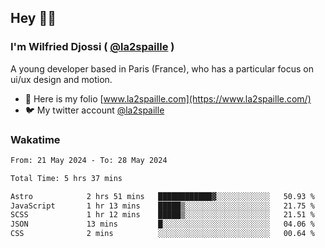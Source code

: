 ## Hey 👋🏾
### I'm Wilfried Djossi ( <a href="https://twitter.com/la2spaille/" target="_blank">@la2spaille</a> )
A young developer based in Paris (France), who has a particular focus on ui/ux design and motion.

- 🎨 Here is my folio [www.la2spaille.com](https://www.la2spaille.com/)
- 🐦 My twitter account [@la2spaille](https://twitter.com/la2spaille/)

### Wakatime
<!--START_SECTION:waka-->

```txt
From: 21 May 2024 - To: 28 May 2024

Total Time: 5 hrs 37 mins

Astro            2 hrs 51 mins   ████████████▓░░░░░░░░░░░░   50.93 %
JavaScript       1 hr 13 mins    █████▒░░░░░░░░░░░░░░░░░░░   21.75 %
SCSS             1 hr 12 mins    █████▒░░░░░░░░░░░░░░░░░░░   21.51 %
JSON             13 mins         █░░░░░░░░░░░░░░░░░░░░░░░░   04.06 %
CSS              2 mins          ░░░░░░░░░░░░░░░░░░░░░░░░░   00.64 %
```

<!--END_SECTION:waka-->
<!--
**la2spaille/la2spaille** is a ✨ _special_ ✨ repository because its `README.md` (this file) appears on your GitHub profile.

Here are some ideas to get you started:

- 🔭 I’m currently working on ...
- 🌱 I’m currently learning ...
- 👯 I’m looking to collaborate on ...
- 🤔 I’m looking for help with ...
- 💬 Ask me about ...
- 📫 How to reach me: ...
- 😄 Pronouns: ...
- ⚡ Fun fact: ...
-->
